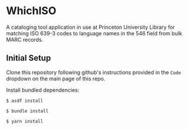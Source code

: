# WhichISO 

A cataloging tool application in use at Princeton University Library for matching ISO 639-3 codes to language names in the 546 field from bulk MARC records.

## Initial Setup

Clone this repository following github's instructions provided in the `Code` dropdown on the main page of this repo.

Install bundled dependencies:

```$ asdf install```

```$ bundle install```

```$ yarn install```
